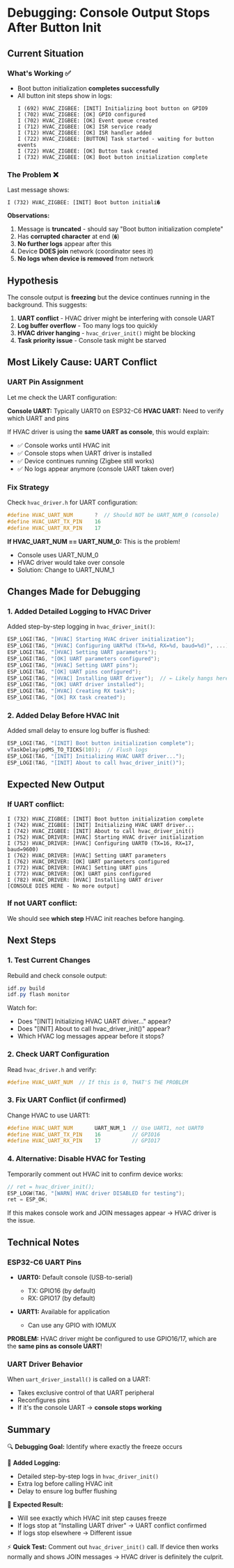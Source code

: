# Debugging: Console Output Stops After Button Init

## Current Situation

### What's Working ✅
- Boot button initialization **completes successfully**
- All button init steps show in logs:
  ```
  I (692) HVAC_ZIGBEE: [INIT] Initializing boot button on GPIO9
  I (702) HVAC_ZIGBEE: [OK] GPIO configured
  I (702) HVAC_ZIGBEE: [OK] Event queue created
  I (712) HVAC_ZIGBEE: [OK] ISR service ready
  I (712) HVAC_ZIGBEE: [OK] ISR handler added
  I (722) HVAC_ZIGBEE: [BUTTON] Task started - waiting for button events
  I (722) HVAC_ZIGBEE: [OK] Button task created
  I (732) HVAC_ZIGBEE: [OK] Boot button initialization complete
  ```

### The Problem ❌
Last message shows:
```
I (732) HVAC_ZIGBEE: [INIT] Boot button initiali�
```

**Observations:**
1. Message is **truncated** - should say "Boot button initialization complete"
2. Has **corrupted character** at end (`�`)
3. **No further logs** appear after this
4. Device **DOES join** network (coordinator sees it)
5. **No logs when device is removed** from network

## Hypothesis

The console output is **freezing** but the device continues running in the background. This suggests:

1. **UART conflict** - HVAC driver might be interfering with console UART
2. **Log buffer overflow** - Too many logs too quickly
3. **HVAC driver hanging** - `hvac_driver_init()` might be blocking
4. **Task priority issue** - Console task might be starved

## Most Likely Cause: UART Conflict

### UART Pin Assignment
Let me check the UART configuration:

**Console UART:** Typically UART0 on ESP32-C6
**HVAC UART:** Need to verify which UART and pins

If HVAC driver is using the **same UART as console**, this would explain:
- ✅ Console works until HVAC init
- ✅ Console stops when UART driver is installed
- ✅ Device continues running (Zigbee still works)
- ✅ No logs appear anymore (console UART taken over)

### Fix Strategy

Check `hvac_driver.h` for UART configuration:
```c
#define HVAC_UART_NUM       ?  // Should NOT be UART_NUM_0 (console)
#define HVAC_UART_TX_PIN    16
#define HVAC_UART_RX_PIN    17
```

**If HVAC_UART_NUM == UART_NUM_0:** This is the problem!
- Console uses UART_NUM_0
- HVAC driver would take over console
- Solution: Change to UART_NUM_1

## Changes Made for Debugging

### 1. Added Detailed Logging to HVAC Driver

Added step-by-step logging in `hvac_driver_init()`:
```c
ESP_LOGI(TAG, "[HVAC] Starting HVAC driver initialization");
ESP_LOGI(TAG, "[HVAC] Configuring UART%d (TX=%d, RX=%d, baud=%d)", ...);
ESP_LOGI(TAG, "[HVAC] Setting UART parameters");
ESP_LOGI(TAG, "[OK] UART parameters configured");
ESP_LOGI(TAG, "[HVAC] Setting UART pins");
ESP_LOGI(TAG, "[OK] UART pins configured");
ESP_LOGI(TAG, "[HVAC] Installing UART driver");  // ← Likely hangs here
ESP_LOGI(TAG, "[OK] UART driver installed");
ESP_LOGI(TAG, "[HVAC] Creating RX task");
ESP_LOGI(TAG, "[OK] RX task created");
```

### 2. Added Delay Before HVAC Init

Added small delay to ensure log buffer is flushed:
```c
ESP_LOGI(TAG, "[INIT] Boot button initialization complete");
vTaskDelay(pdMS_TO_TICKS(10));  // Flush logs
ESP_LOGI(TAG, "[INIT] Initializing HVAC UART driver...");
ESP_LOGI(TAG, "[INIT] About to call hvac_driver_init()");
```

## Expected New Output

### If UART conflict:
```
I (732) HVAC_ZIGBEE: [INIT] Boot button initialization complete
I (742) HVAC_ZIGBEE: [INIT] Initializing HVAC UART driver...
I (742) HVAC_ZIGBEE: [INIT] About to call hvac_driver_init()
I (752) HVAC_DRIVER: [HVAC] Starting HVAC driver initialization
I (752) HVAC_DRIVER: [HVAC] Configuring UART0 (TX=16, RX=17, baud=9600)
I (762) HVAC_DRIVER: [HVAC] Setting UART parameters
I (762) HVAC_DRIVER: [OK] UART parameters configured
I (772) HVAC_DRIVER: [HVAC] Setting UART pins
I (772) HVAC_DRIVER: [OK] UART pins configured
I (782) HVAC_DRIVER: [HVAC] Installing UART driver
[CONSOLE DIES HERE - No more output]
```

### If not UART conflict:
We should see **which step** HVAC init reaches before hanging.

## Next Steps

### 1. Test Current Changes
Rebuild and check console output:
```powershell
idf.py build
idf.py flash monitor
```

Watch for:
- Does "[INIT] Initializing HVAC UART driver..." appear?
- Does "[INIT] About to call hvac_driver_init()" appear?
- Which HVAC log messages appear before it stops?

### 2. Check UART Configuration
Read `hvac_driver.h` and verify:
```c
#define HVAC_UART_NUM  // If this is 0, THAT'S THE PROBLEM
```

### 3. Fix UART Conflict (if confirmed)
Change HVAC to use UART1:
```c
#define HVAC_UART_NUM       UART_NUM_1  // Use UART1, not UART0
#define HVAC_UART_TX_PIN    16          // GPIO16
#define HVAC_UART_RX_PIN    17          // GPIO17
```

### 4. Alternative: Disable HVAC for Testing
Temporarily comment out HVAC init to confirm device works:
```c
// ret = hvac_driver_init();
ESP_LOGW(TAG, "[WARN] HVAC driver DISABLED for testing");
ret = ESP_OK;
```

If this makes console work and JOIN messages appear → HVAC driver is the issue.

## Technical Notes

### ESP32-C6 UART Pins
- **UART0:** Default console (USB-to-serial)
  - TX: GPIO16 (by default) 
  - RX: GPIO17 (by default)
  
- **UART1:** Available for application
  - Can use any GPIO with IOMUX

**PROBLEM:** HVAC driver might be configured to use GPIO16/17, which are the **same pins as console UART**!

### UART Driver Behavior
When `uart_driver_install()` is called on a UART:
- Takes exclusive control of that UART peripheral
- Reconfigures pins
- If it's the console UART → **console stops working**

## Summary

🔍 **Debugging Goal:** Identify where exactly the freeze occurs

📝 **Added Logging:**
- Detailed step-by-step logs in `hvac_driver_init()`
- Extra log before calling HVAC init
- Delay to ensure log buffer flushing

🎯 **Expected Result:**
- Will see exactly which HVAC init step causes freeze
- If logs stop at "Installing UART driver" → UART conflict confirmed
- If logs stop elsewhere → Different issue

⚡ **Quick Test:**
Comment out `hvac_driver_init()` call. If device then works normally and shows JOIN messages → HVAC driver is definitely the culprit.
